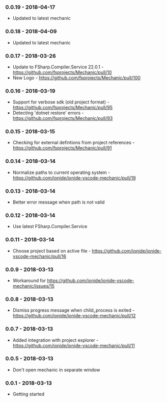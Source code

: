 ### 0.0.19 - 2018-04-17
* Updated to latest mechanic

### 0.0.18 - 2018-04-09
* Updated to latest mechanic

### 0.0.17 - 2018-03-26
* Update to FSharp.Compiler.Service 22.0.1 - https://github.com/fsprojects/Mechanic/pull/10
* New Logo - https://github.com/fsprojects/Mechanic/pull/100

### 0.0.16 - 2018-03-19
* Support for verbose sdk (old project format) - https://github.com/fsprojects/Mechanic/pull/95
* Detecting 'dotnet restore' errors - https://github.com/fsprojects/Mechanic/pull/93

### 0.0.15 - 2018-03-15
* Checking for external defintions from project references - https://github.com/fsprojects/Mechanic/pull/91

### 0.0.14 - 2018-03-14
* Normalize paths to current operating system - https://github.com/ionide/ionide-vscode-mechanic/pull/19

### 0.0.13 - 2018-03-14
* Better error message when path is not valid

### 0.0.12 - 2018-03-14
* Use latest FSharp.Compiler.Service

### 0.0.11 - 2018-03-14
* Choose project based on active file - https://github.com/ionide/ionide-vscode-mechanic/pull/16

### 0.0.9 - 2018-03-13
* Workaround for https://github.com/ionide/ionide-vscode-mechanic/issues/15

### 0.0.8 - 2018-03-13
* Dismiss progress message when child_process is exited - https://github.com/ionide/ionide-vscode-mechanic/pull/12

### 0.0.7 - 2018-03-13
* Added integration with project explorer - https://github.com/ionide/ionide-vscode-mechanic/pull/11

### 0.0.5 - 2018-03-13
* Don't open mechanic in separate window

### 0.0.1 - 2018-03-13
* Getting started